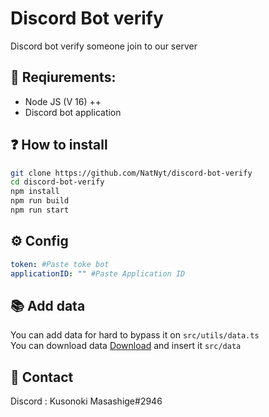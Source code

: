 # Discord Bot verify

Discord bot verify someone join to our server

## 📝 Reqiurements: 
* Node JS (V 16) ++ 
* Discord bot application
## ❓ How to install
```bash
git clone https://github.com/NatNyt/discord-bot-verify
cd discord-bot-verify
npm install
npm run build
npm run start
```
## ⚙ Config
```yaml
token: #Paste toke bot
applicationID: "" #Paste Application ID
```
## 📚 Add data
You can add data for hard to bypass it on `src/utils/data.ts`<br/>
You can download data [Download](https://cdn.discordapp.com/attachments/1005749218159362078/1111661598315126855/data.rar) and insert it `src/data`
## 📱 Contact
Discord : Kusonoki Masashige#2946
